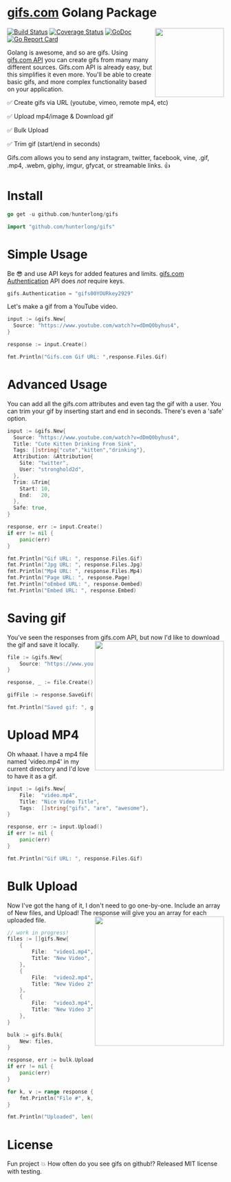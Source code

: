 # [gifs.com](https://gifs.com) Golang Package

<img width="160" align="right" src="https://j.gifs.com/wjN768.gif">

[![Build Status](https://travis-ci.org/hunterlong/gifs.svg?branch=master)](https://travis-ci.org/hunterlong/gifs) [![Coverage Status](https://coveralls.io/repos/github/hunterlong/gifs/badge.svg?branch=master)](https://coveralls.io/github/hunterlong/gifs?branch=master) [![GoDoc](https://godoc.org/github.com/hunterlong/gifs?status.svg)](https://godoc.org/github.com/hunterlong/gifs) [![Go Report Card](https://goreportcard.com/badge/github.com/hunterlong/gifs)](https://goreportcard.com/report/github.com/hunterlong/gifs)

Golang is awesome, and so are gifs. Using [gifs.com API](http://docs.gifs.com/docs/getting-started) you can create gifs from many many different sources.
Gifs.com API is already easy, but this simplifies it even more. You'll be able to create basic gifs, and more complex functionality based on your application.

:white_check_mark: Create gifs via URL (youtube, vimeo, remote mp4, etc)

:white_check_mark: Upload mp4/image & Download gif

:white_check_mark: Bulk Upload

:white_check_mark: Trim gif (start/end in seconds)

Gifs.com allows you to send any instagram, twitter, facebook, vine, .gif, .mp4, .webm, giphy, imgur, gfycat, or streamable links. :thumbsup:

<p></p>

# Install
```go
go get -u github.com/hunterlong/gifs
```

```go
import "github.com/hunterlong/gifs"
```

# Simple Usage
Be :sunglasses: and use API keys for added features and limits. [gifs.com Authentication](http://docs.gifs.com/docs/authentication-key)  API does *not* require keys.
```go
gifs.Authentication = "gifs00YOURkey2929"
```

Let's make a gif from a YouTube video.
```go
input := &gifs.New{
  Source: "https://www.youtube.com/watch?v=dDmQ0byhus4",
}

response := input.Create()

fmt.Println("Gifs.com Gif URL: ",response.Files.Gif)
```

# Advanced Usage
You can add all the gifs.com attributes and even tag the gif with a user. You can trim your gif by inserting start and end in seconds. There's even a 'safe' option.
```go
input := &gifs.New{
  Source: "https://www.youtube.com/watch?v=dDmQ0byhus4",
  Title: "Cute Kitten Drinking From Sink",
  Tags: []string{"cute","kitten","drinking"},
  Attribution: &Attribution{
    Site: "twitter",
    User: "stronghold2d",
  },
  Trim: &Trim{
    Start: 10,
    End:   20,
  },
  Safe: true,
}

response, err := input.Create()
if err != nil {
    panic(err)
}

fmt.Println("Gif URL: ", response.Files.Gif)
fmt.Println("Jpg URL: ", response.Files.Jpg)
fmt.Println("Mp4 URL: ", response.Files.Mp4)
fmt.Println("Page URL: ", response.Page)
fmt.Println("oEmbed URL: ", response.Oembed)
fmt.Println("Embed URL: ", response.Embed)
```

# Saving gif
You've seen the responses from gifs.com API, but now I'd like to download the gif and save it locally.
<img width="300" align="right" src="https://j.gifs.com/2RpGgv.gif">
```go
file := &gifs.New{
    Source: "https://www.youtube.com/watch?v=V6wrI6DEZFk",
}

response, _ := file.Create()

gifFile := response.SaveGif()

fmt.Println("Saved gif: ", gifFile)
```

# Upload MP4
Oh whaaat. I have a mp4 file named 'video.mp4' in my current directory and I'd love to have it as a gif.
```go
input := &gifs.New{
    File:  "video.mp4",
    Title: "Nice Video Title",
    Tags:  []string{"gifs", "are", "awesome"},
}

response, err := input.Upload()
if err != nil {
    panic(err)
}

fmt.Println("Gif URL: ", response.Files.Gif)
```

# Bulk Upload
Now I've got the hang of it, I don't need to go one-by-one. Include an array of New files, and Upload! The response will give you an array for each uploaded file.
<img width="300" align="right" src="https://j.gifs.com/nZAYM5.gif">

```go
// work in progress!
files := []gifs.New{
    {
        File:  "video1.mp4",
        Title: "New Video",
    },
    {
        File:  "video2.mp4",
        Title: "New Video 2",
    },
    {
        File:  "video3.mp4",
        Title: "New Video 3",
    },
}

bulk := gifs.Bulk{
    New: files,
}

response, err := bulk.Upload()
if err != nil {
    panic(err)
}

for k, v := range response {
    fmt.Println("File #", k, " Uploaded. File Gif: ", v.Files.Gif)
}

fmt.Println("Uploaded", len(response), "Files")
```

# License
Fun project :boom: How often do you see gifs on github!? Released MIT license with testing.

